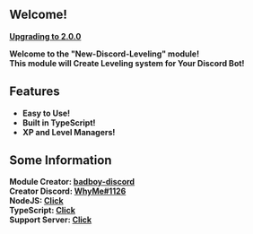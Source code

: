 ## Welcome!

<strong>[Upgrading to 2.0.0](./UPGRADING.md)</strong>

<b>Welcome to the "New-Discord-Leveling" module!</b><br>
<b>This module will Create Leveling system for Your Discord Bot!</b>

## Features

<ul>
  <li><b>Easy to Use!</b></li>
  <li><b>Built in TypeScript!</b></li>
  <li><b>XP and Level Managers!</b></li>
</ul>

## Some Information

<b>Module Creator: <a href="https://www.npmjs.com/~badboy-discord">badboy-discord</a></b><br>
<b>Creator Discord: <a href="https://discord.com/channels/@me">WhyMe#1126</a></b><br>
<b>NodeJS: <a href="https://www.nodejs.org/">Click</a></b><br>
<b>TypeScript: <a href="https://www.typescriptlang.org/">Click</a></b><br>
<b>Support Server: <a href="https://discord.gg/zsTgXs24k2">Click</a></b>
